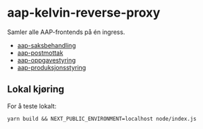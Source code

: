 # aap-kelvin-reverse-proxy

Samler alle AAP-frontends på én ingress. 

- [aap-saksbehandling](https://github.com/navikt/aap-saksbehandling)
- [aap-postmottak](https://github.com/navikt/aap-postmottak)
- [aap-oppgavestyring](https://github.com/navikt/aap-oppgavestyring-frontend)
- [aap-produksjonsstyring](https://github.com/navikt/aap-produksjonsstyring)


## Lokal kjøring

For å teste lokalt:

```yarn build && NEXT_PUBLIC_ENVIRONMENT=localhost node/index.js```

